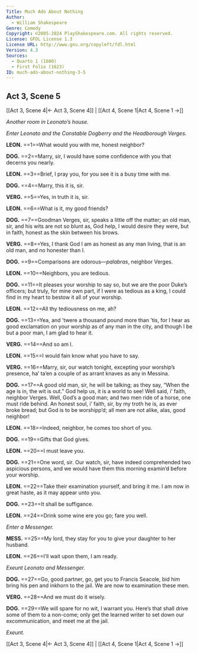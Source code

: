 ```yaml
---
Title: Much Ado About Nothing
Author: 
  - William Shakespeare
Genre: Comedy
Copyright: ©2005-2024 PlayShakespeare.com. All rights reserved.
License: GFDL License 1.3
License URL: http://www.gnu.org/copyleft/fdl.html
Version: 4.3
Sources:
  - Quarto 1 (1600)
  - First Folio (1623)
ID: much-ado-about-nothing-3-5
---
```


## Act 3, Scene 5
[[Act 3, Scene 4|← Act 3, Scene 4]] | [[Act 4, Scene 1|Act 4, Scene 1 →]]

*Another room in Leonato’s house.*

*Enter Leonato and the Constable Dogberry and the Headborough Verges.*

**LEON.**
==1==What would you with me, honest neighbor?

**DOG.**
==2==Marry, sir, I would have some confidence with you that decerns you nearly.

**LEON.**
==3==Brief, I pray you, for you see it is a busy time with me.

**DOG.**
==4==Marry, this it is, sir.

**VERG.**
==5==Yes, in truth it is, sir.

**LEON.**
==6==What is it, my good friends?

**DOG.**
==7==Goodman Verges, sir, speaks a little off the matter; an old man, sir, and his wits are not so blunt as, God help, I would desire they were, but in faith, honest as the skin between his brows.

**VERG.**
==8==Yes, I thank God I am as honest as any man living, that is an old man, and no honester than I.

**DOG.**
==9==Comparisons are odorous—*palabras*, neighbor Verges.

**LEON.**
==10==Neighbors, you are tedious.

**DOG.**
==11==It pleases your worship to say so, but we are the poor Duke’s officers; but truly, for mine own part, if I were as tedious as a king, I could find in my heart to bestow it all of your worship.

**LEON.**
==12==All thy tediousness on me, ah?

**DOG.**
==13==Yea, and ’twere a thousand pound more than ’tis, for I hear as good exclamation on your worship as of any man in the city, and though I be but a poor man, I am glad to hear it.

**VERG.**
==14==And so am I.

**LEON.**
==15==I would fain know what you have to say.

**VERG.**
==16==Marry, sir, our watch tonight, excepting your worship’s presence, ha’ ta’en a couple of as arrant knaves as any in Messina.

**DOG.**
==17==A good old man, sir, he will be talking; as they say, “When the age is in, the wit is out.” God help us, it is a world to see! Well said, i’ faith, neighbor Verges. Well, God’s a good man; and two men ride of a horse, one must ride behind. An honest soul, i’ faith, sir, by my troth he is, as ever broke bread; but God is to be worshipp’d; all men are not alike, alas, good neighbor!

**LEON.**
==18==Indeed, neighbor, he comes too short of you.

**DOG.**
==19==Gifts that God gives.

**LEON.**
==20==I must leave you.

**DOG.**
==21==One word, sir. Our watch, sir, have indeed comprehended two aspicious persons, and we would have them this morning examin’d before your worship.

**LEON.**
==22==Take their examination yourself, and bring it me. I am now in great haste, as it may appear unto you.

**DOG.**
==23==It shall be suffigance.

**LEON.**
==24==Drink some wine ere you go; fare you well.

*Enter a Messenger.*

**MESS.**
==25==My lord, they stay for you to give your daughter to her husband.

**LEON.**
==26==I’ll wait upon them, I am ready.

*Exeunt Leonato and Messenger.*

**DOG.**
==27==Go, good partner, go, get you to Francis Seacole, bid him bring his pen and inkhorn to the jail. We are now to examination these men.

**VERG.**
==28==And we must do it wisely.

**DOG.**
==29==We will spare for no wit, I warrant you. Here’s that shall drive some of them to a non-come; only get the learned writer to set down our excommunication, and meet me at the jail.

*Exeunt.*

[[Act 3, Scene 4|← Act 3, Scene 4]] | [[Act 4, Scene 1|Act 4, Scene 1 →]]